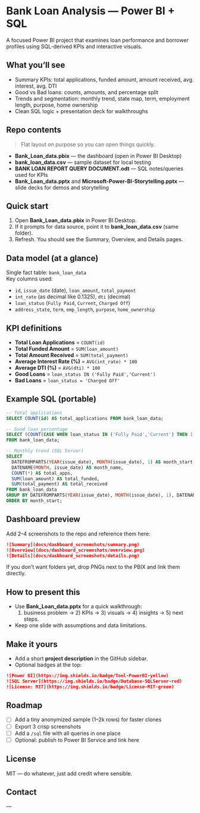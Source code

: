 # Bank Loan Analysis — Power BI + SQL

A focused Power BI project that examines loan performance and borrower profiles using SQL-derived KPIs and interactive visuals.

## What you’ll see
- Summary KPIs: total applications, funded amount, amount received, avg. interest, avg. DTI  
- Good vs Bad loans: counts, amounts, and percentage split  
- Trends and segmentation: monthly trend, state map, term, employment length, purpose, home ownership  
- Clean SQL logic + presentation deck for walkthroughs

## Repo contents
> Flat layout on purpose so you can open things quickly.
- **Bank_Loan_data.pbix** — the dashboard (open in Power BI Desktop)  
- **bank_loan_data.csv** — sample dataset for local testing  
- **BANK LOAN REPORT QUERY DOCUMENT.odt** — SQL notes/queries used for KPIs  
- **Bank_Loan_data.pptx** and **Microsoft-Power-BI-Storytelling.pptx** — slide decks for demos and storytelling

## Quick start
1. Open **Bank_Loan_data.pbix** in Power BI Desktop.  
2. If it prompts for data source, point it to **bank_loan_data.csv** (same folder).  
3. Refresh. You should see the Summary, Overview, and Details pages.

## Data model (at a glance)
Single fact table: `bank_loan_data`  
Key columns used:
- `id`, `issue_date` (date), `loan_amount`, `total_payment`
- `int_rate` (as decimal like 0.1325), `dti` (decimal)
- `loan_status` (`Fully Paid`, `Current`, `Charged Off`)
- `address_state`, `term`, `emp_length`, `purpose`, `home_ownership`

## KPI definitions
- **Total Loan Applications** = `COUNT(id)`  
- **Total Funded Amount** = `SUM(loan_amount)`  
- **Total Amount Received** = `SUM(total_payment)`  
- **Average Interest Rate (%)** = `AVG(int_rate) * 100`  
- **Average DTI (%)** = `AVG(dti) * 100`  
- **Good Loans** = `loan_status IN ('Fully Paid','Current')`  
- **Bad Loans** = `loan_status = 'Charged Off'`

## Example SQL (portable)
```sql
-- Total applications
SELECT COUNT(id) AS total_applications FROM bank_loan_data;

-- Good loan percentage
SELECT (COUNT(CASE WHEN loan_status IN ('Fully Paid','Current') THEN 1 END) * 100.0) / COUNT(*) AS good_loan_pct
FROM bank_loan_data;

-- Monthly trend (SQL Server)
SELECT
  DATEFROMPARTS(YEAR(issue_date), MONTH(issue_date), 1) AS month_start,
  DATENAME(MONTH, issue_date) AS month_name,
  COUNT(*) AS total_apps,
  SUM(loan_amount) AS total_funded,
  SUM(total_payment) AS total_received
FROM bank_loan_data
GROUP BY DATEFROMPARTS(YEAR(issue_date), MONTH(issue_date), 1), DATENAME(MONTH, issue_date)
ORDER BY month_start;
```

## Dashboard preview
Add 2–4 screenshots to the repo and reference them here:
```markdown
![Summary](docs/dashboard_screenshots/summary.png)
![Overview](docs/dashboard_screenshots/overview.png)
![Details](docs/dashboard_screenshots/details.png)
```
If you don’t want folders yet, drop PNGs next to the PBIX and link them directly.

## How to present this
- Use **Bank_Loan_data.pptx** for a quick walkthrough:
  1) business problem → 2) KPIs → 3) visuals → 4) insights → 5) next steps.  
- Keep one slide with assumptions and data limitations.

## Make it yours
- Add a short **project description** in the GitHub sidebar.
- Optional badges at the top:
```markdown
![Power BI](https://img.shields.io/badge/Tool-PowerBI-yellow)
![SQL Server](https://img.shields.io/badge/Database-SQLServer-red)
![License: MIT](https://img.shields.io/badge/License-MIT-green)
```

## Roadmap
- [ ] Add a tiny anonymized sample (1–2k rows) for faster clones  
- [ ] Export 3 crisp screenshots  
- [ ] Add a `/sql` file with all queries in one place  
- [ ] Optional: publish to Power BI Service and link here

## License
MIT — do whatever, just add credit where sensible.

## Contact
**<Your Name>** — <email or LinkedIn>
